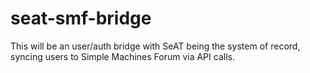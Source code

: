 # seat-smf-bridge
This will be an user/auth bridge with SeAT being the system of record,  syncing users to Simple Machines Forum via API calls.
